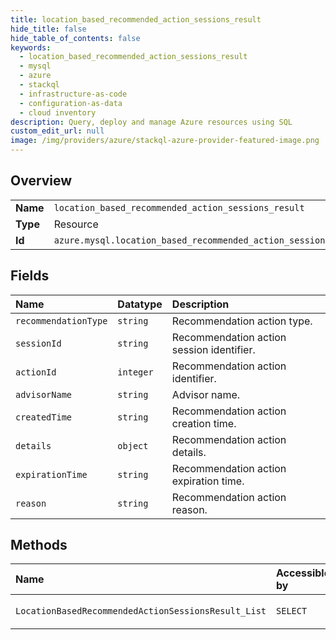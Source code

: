 ```yaml
---
title: location_based_recommended_action_sessions_result
hide_title: false
hide_table_of_contents: false
keywords:
  - location_based_recommended_action_sessions_result
  - mysql
  - azure    
  - stackql
  - infrastructure-as-code
  - configuration-as-data
  - cloud inventory
description: Query, deploy and manage Azure resources using SQL
custom_edit_url: null
image: /img/providers/azure/stackql-azure-provider-featured-image.png
---
```

  
    

## Overview
<table><tbody>
<tr><td><b>Name</b></td><td><code>location_based_recommended_action_sessions_result</code></td></tr>
<tr><td><b>Type</b></td><td>Resource</td></tr>
<tr><td><b>Id</b></td><td><code>azure.mysql.location_based_recommended_action_sessions_result</code></td></tr>
</tbody></table>

## Fields
| Name | Datatype | Description |
|:-----|:---------|:------------|
| `recommendationType` | `string` | Recommendation action type. |
| `sessionId` | `string` | Recommendation action session identifier. |
| `actionId` | `integer` | Recommendation action identifier. |
| `advisorName` | `string` | Advisor name. |
| `createdTime` | `string` | Recommendation action creation time. |
| `details` | `object` | Recommendation action details. |
| `expirationTime` | `string` | Recommendation action expiration time. |
| `reason` | `string` | Recommendation action reason. |
## Methods
| Name | Accessible by | Required Params |
|:-----|:--------------|:----------------|
| `LocationBasedRecommendedActionSessionsResult_List` | `SELECT` | `locationName, operationId, subscriptionId` |
